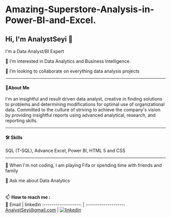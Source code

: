 # Amazing-Superstore-Analysis-in-Power-BI-and-Excel.

## Hi, I'm AnalystSeyi 👋
I'm a Data Analyst/BI Expert

👀 I'm interested in Data Analytics and Business Intelligence.

💞️ I’m looking to collaborate on everything data analysis projects

***
#### 🚀About Me
I'm an insightful and result driven data analyst, creative in finding solutions to problems and determining modifications for optimal use of organizational data. Committed to the culture of striving to achieve the company's vision by providing insightful reports using advanced analytical, research, and reporting skills.
***

#### 🛠 Skills
SQL (T-SQL), Advance Excel, Power BI, HTML 5 and CSS
***
🎥 When I'm not coding, I am playing Fifa or spending time with friends and family

💬 Ask me about Data Analytics
<br><br><br>
📫 **How to reach me :** <br> 
  📧   Email         |  linkedin
:------------------:  | :------------------:
AnalystSeyi@gmail.com  | [![linkedin](https://img.shields.io/badge/linkedin-0A66C2?style=for-the-badge&logo=linkedin&logoColor=white)](https://www.linkedin.com/in/oluwaseyi-fatuase-16009b161/)

<!---

AnalystSeyi/AnalystSeyi is a ✨ special ✨ repository because its `README.md` (this file) appears on your GitHub profile.
You can click the Preview link to take a look at your changes.
--->
